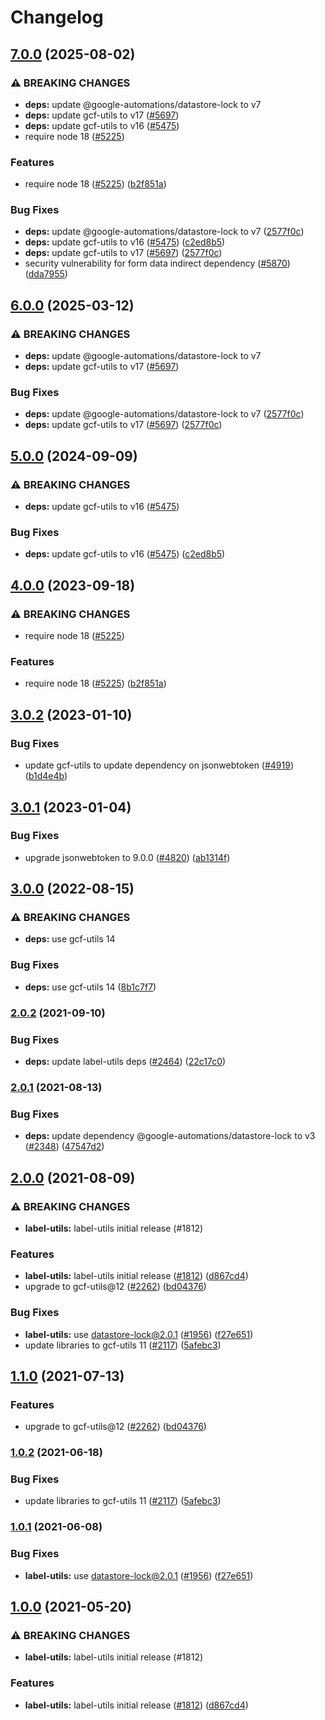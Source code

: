 # Changelog

## [7.0.0](https://github.com/RalphHightower/repo-automation-bots/compare/label-utils-v6.0.0...label-utils-v7.0.0) (2025-08-02)


### ⚠ BREAKING CHANGES

* **deps:** update @google-automations/datastore-lock to v7
* **deps:** update gcf-utils to v17 ([#5697](https://github.com/RalphHightower/repo-automation-bots/issues/5697))
* **deps:** update gcf-utils to v16 ([#5475](https://github.com/RalphHightower/repo-automation-bots/issues/5475))
* require node 18 ([#5225](https://github.com/RalphHightower/repo-automation-bots/issues/5225))

### Features

* require node 18 ([#5225](https://github.com/RalphHightower/repo-automation-bots/issues/5225)) ([b2f851a](https://github.com/RalphHightower/repo-automation-bots/commit/b2f851a741d191719f2e3840b09e4230de9826f9))


### Bug Fixes

* **deps:** update @google-automations/datastore-lock to v7 ([2577f0c](https://github.com/RalphHightower/repo-automation-bots/commit/2577f0c639819bd65a3f1b7246f3a946218e0f79))
* **deps:** update gcf-utils to v16 ([#5475](https://github.com/RalphHightower/repo-automation-bots/issues/5475)) ([c2ed8b5](https://github.com/RalphHightower/repo-automation-bots/commit/c2ed8b590390d6e1ed51b95e502f15919c57c3e4))
* **deps:** update gcf-utils to v17 ([#5697](https://github.com/RalphHightower/repo-automation-bots/issues/5697)) ([2577f0c](https://github.com/RalphHightower/repo-automation-bots/commit/2577f0c639819bd65a3f1b7246f3a946218e0f79))
* security vulnerability for form data indirect dependency ([#5870](https://github.com/RalphHightower/repo-automation-bots/issues/5870)) ([dda7955](https://github.com/RalphHightower/repo-automation-bots/commit/dda795521b72510f697e6e3165b38e37102d8930))

## [6.0.0](https://github.com/googleapis/repo-automation-bots/compare/label-utils-v5.0.0...label-utils-v6.0.0) (2025-03-12)


### ⚠ BREAKING CHANGES

* **deps:** update @google-automations/datastore-lock to v7
* **deps:** update gcf-utils to v17 ([#5697](https://github.com/googleapis/repo-automation-bots/issues/5697))

### Bug Fixes

* **deps:** update @google-automations/datastore-lock to v7 ([2577f0c](https://github.com/googleapis/repo-automation-bots/commit/2577f0c639819bd65a3f1b7246f3a946218e0f79))
* **deps:** update gcf-utils to v17 ([#5697](https://github.com/googleapis/repo-automation-bots/issues/5697)) ([2577f0c](https://github.com/googleapis/repo-automation-bots/commit/2577f0c639819bd65a3f1b7246f3a946218e0f79))

## [5.0.0](https://github.com/googleapis/repo-automation-bots/compare/label-utils-v4.0.0...label-utils-v5.0.0) (2024-09-09)


### ⚠ BREAKING CHANGES

* **deps:** update gcf-utils to v16 ([#5475](https://github.com/googleapis/repo-automation-bots/issues/5475))

### Bug Fixes

* **deps:** update gcf-utils to v16 ([#5475](https://github.com/googleapis/repo-automation-bots/issues/5475)) ([c2ed8b5](https://github.com/googleapis/repo-automation-bots/commit/c2ed8b590390d6e1ed51b95e502f15919c57c3e4))

## [4.0.0](https://github.com/googleapis/repo-automation-bots/compare/label-utils-v3.0.2...label-utils-v4.0.0) (2023-09-18)


### ⚠ BREAKING CHANGES

* require node 18 ([#5225](https://github.com/googleapis/repo-automation-bots/issues/5225))

### Features

* require node 18 ([#5225](https://github.com/googleapis/repo-automation-bots/issues/5225)) ([b2f851a](https://github.com/googleapis/repo-automation-bots/commit/b2f851a741d191719f2e3840b09e4230de9826f9))

## [3.0.2](https://github.com/googleapis/repo-automation-bots/compare/label-utils-v3.0.1...label-utils-v3.0.2) (2023-01-10)


### Bug Fixes

* update gcf-utils to update dependency on jsonwebtoken ([#4919](https://github.com/googleapis/repo-automation-bots/issues/4919)) ([b1d4e4b](https://github.com/googleapis/repo-automation-bots/commit/b1d4e4bb9253420cfa8f8ad13f4ec3e9bb9548a3))

## [3.0.1](https://github.com/googleapis/repo-automation-bots/compare/label-utils-v3.0.0...label-utils-v3.0.1) (2023-01-04)


### Bug Fixes

* upgrade jsonwebtoken to 9.0.0 ([#4820](https://github.com/googleapis/repo-automation-bots/issues/4820)) ([ab1314f](https://github.com/googleapis/repo-automation-bots/commit/ab1314f4b72a86ec90ddf785d7a939ff5877153e))

## [3.0.0](https://github.com/googleapis/repo-automation-bots/compare/label-utils-v2.0.2...label-utils-v3.0.0) (2022-08-15)


### ⚠ BREAKING CHANGES

* **deps:** use gcf-utils 14

### Bug Fixes

* **deps:** use gcf-utils 14 ([8b1c7f7](https://github.com/googleapis/repo-automation-bots/commit/8b1c7f7728180763752db6dfcb71ca69af0d002f))

### [2.0.2](https://www.github.com/googleapis/repo-automation-bots/compare/label-utils-v2.0.1...label-utils-v2.0.2) (2021-09-10)


### Bug Fixes

* **deps:** update label-utils deps ([#2464](https://www.github.com/googleapis/repo-automation-bots/issues/2464)) ([22c17c0](https://www.github.com/googleapis/repo-automation-bots/commit/22c17c080235a0c1e93f05fb569004d648115bc0))

### [2.0.1](https://www.github.com/googleapis/repo-automation-bots/compare/label-utils-v2.0.0...label-utils-v2.0.1) (2021-08-13)


### Bug Fixes

* **deps:** update dependency @google-automations/datastore-lock to v3 ([#2348](https://www.github.com/googleapis/repo-automation-bots/issues/2348)) ([47547d2](https://www.github.com/googleapis/repo-automation-bots/commit/47547d26ce28218b079aefe5d5f80fd39d18e7f2))

## [2.0.0](https://www.github.com/googleapis/repo-automation-bots/compare/label-utils-v1.1.0...label-utils-v2.0.0) (2021-08-09)


### ⚠ BREAKING CHANGES

* **label-utils:** label-utils initial release (#1812)

### Features

* **label-utils:** label-utils initial release ([#1812](https://www.github.com/googleapis/repo-automation-bots/issues/1812)) ([d867cd4](https://www.github.com/googleapis/repo-automation-bots/commit/d867cd49a7f336bc40c435b26137e85ef9cf9a92))
* upgrade to gcf-utils@12 ([#2262](https://www.github.com/googleapis/repo-automation-bots/issues/2262)) ([bd04376](https://www.github.com/googleapis/repo-automation-bots/commit/bd043767ae59a4eed450f1d18741111dc4c3f8e8))


### Bug Fixes

* **label-utils:** use datastore-lock@2.0.1 ([#1956](https://www.github.com/googleapis/repo-automation-bots/issues/1956)) ([f27e651](https://www.github.com/googleapis/repo-automation-bots/commit/f27e6510249ff1cfb9209e1c013298788f262893))
* update libraries to gcf-utils 11 ([#2117](https://www.github.com/googleapis/repo-automation-bots/issues/2117)) ([5afebc3](https://www.github.com/googleapis/repo-automation-bots/commit/5afebc3781cd511a5fc6cd4485c2b002fcacacb4))

## [1.1.0](https://www.github.com/googleapis/repo-automation-bots/compare/label-utils-v1.0.2...label-utils-v1.1.0) (2021-07-13)


### Features

* upgrade to gcf-utils@12 ([#2262](https://www.github.com/googleapis/repo-automation-bots/issues/2262)) ([bd04376](https://www.github.com/googleapis/repo-automation-bots/commit/bd043767ae59a4eed450f1d18741111dc4c3f8e8))

### [1.0.2](https://www.github.com/googleapis/repo-automation-bots/compare/label-utils-v1.0.1...label-utils-v1.0.2) (2021-06-18)


### Bug Fixes

* update libraries to gcf-utils 11 ([#2117](https://www.github.com/googleapis/repo-automation-bots/issues/2117)) ([5afebc3](https://www.github.com/googleapis/repo-automation-bots/commit/5afebc3781cd511a5fc6cd4485c2b002fcacacb4))

### [1.0.1](https://www.github.com/googleapis/repo-automation-bots/compare/label-utils-v1.0.0...label-utils-v1.0.1) (2021-06-08)


### Bug Fixes

* **label-utils:** use datastore-lock@2.0.1 ([#1956](https://www.github.com/googleapis/repo-automation-bots/issues/1956)) ([f27e651](https://www.github.com/googleapis/repo-automation-bots/commit/f27e6510249ff1cfb9209e1c013298788f262893))

## [1.0.0](https://www.github.com/googleapis/repo-automation-bots/compare/label-utils-v0.1.0...label-utils-v1.0.0) (2021-05-20)


### ⚠ BREAKING CHANGES

* **label-utils:** label-utils initial release (#1812)

### Features

* **label-utils:** label-utils initial release ([#1812](https://www.github.com/googleapis/repo-automation-bots/issues/1812)) ([d867cd4](https://www.github.com/googleapis/repo-automation-bots/commit/d867cd49a7f336bc40c435b26137e85ef9cf9a92))
